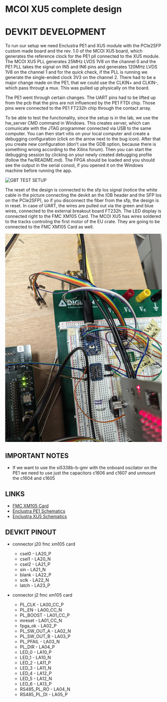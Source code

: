 # MCOI XU5 complete design

# DEVKIT DEVELOPMENT
To run our setup we need Enclustra PE1 and XU5 module with the PCIe2SFP custom
made board and the rev. 1.0 of the MCOI XU5 board, which generates the
reference clock for the PE1 pll connected to the XU5 module.
The MCOI XU5 PLL generates 25MHz LVDS 1V8 on the channel 0 and the PE1 PLL
takes the signal on IN5 and IN6 pins and generates 120MHz LVDS 1V8 on the
channel 1 and for the quick check, if the PLL is running we generate the
single-ended clock 3V3 on the channel 2. 
There had to be a major change made on the PE1, that we could use the CLKIN+
and CLKIN-, which pass througt a mux. This was pulled up physically on the
board. 

The PE1 went through certain changes. The UART pins had to be lifted up from
the pcb that the pins are not influenced by the PE1 FTDI chip. Those pins were
connected to the PE1 FT232h chip through the contact array.

To be able to test the functionality, since the setup is in the lab, we use the
hw_server CMD command in Windows. This creates server, which can comunicate
with the JTAG programmer connected via USB to the same computer. You can then
start vitis on your local computer and create a debugging configuration (click
on the arrow next to the bug icon). After that you create new configuration
(don't use the GDB option, because there is something wrong according to the
Xilinx forum). Then you can start the debugging session by clicking on your
newly created debugging profile (follow the fw/README.md). The FPGA should be
loaded and you should see the output in the serial consol, if you opened it on
the Windows machine before running the app. 

![GBT TEST SETUP](./doc/pictures/devkit_with_mcoi_xu5_pcb/complete_dev_setup_overview_working_motors.jpg)

The reset of the design is connected to the sfp los signal (notice the white
cable in the picture connecting the devkit an the IOB header and the SFP los on
the PCIe2SFP), so if you disconnect the fiber from the sfp, the design is in
reset.
In case of UART, the wires are pulled out via the green and blue wires,
connected to the external breakout board FT232h.
The LED display is connected right to the FMC XM105 Card. The MCOI XU5 has
wires soldered to the tracks controling the first motor of the EU crate. They
are going to be connected to the FMC XM105 Card as well. 

![DEVKIT CONNECTIONS](./doc/pictures/devkit_with_mcoi_xu5_pcb/ft232h_connection.jpg)

## IMPORTANT NOTES
* If we want to use the si5338b-b-gmr with the onboard oscilator on the PE1 we
  need to use just the capacitors c1606 and c1607 and unmount the c1604 and
  c1605

## LINKS
* [FMC XM105 Card](https://www.xilinx.com/products/boards-and-kits/hw-fmc-xm105-g.html) 
* [Enclustra PE1 Schematics](https://download.enclustra.com/public_files/Base_Boards/Mercury+_PE1/Mercury_PE1-R4-6_User_Schematics_V4.pdf)
* [Enclustra XU5 Schematics](https://download.enclustra.com/public_files/SoC_Modules/Mercury_XU5/Mercury_XU5-R1-2_User_Schematics_V18.pdf)

## DEVKIT PINOUT
* connector j20 fmc xm105 card
    * csel0 - LA20_P 
    * csel1 - LA20_N
    * csel2 - LA21_P
    * sin   - LA21_N
    * blank - LA22_P
    * sclk  - LA22_N
    * latch - LA23_P

* connector j2 fmc xm105 card
    * PL_CLK - LA00_CC_P
    * PL_EN - LA00_CC_N
    * PL_BOOST - LA01_CC_P 
    * mreset - LA01_CC_N
    * fpga_ok - LA02_P 
    * PL_SW_OUT_A - LA02_N
    * PL_SW_OUT_B - LA03_P
    * PL_PFAIL - LA03_N
    * PL_DIR - LA04_P
    * LED_0 - LA10_P
    * LED_1 - LA10_N
    * LED_2 - LA11_P
    * LED_3 - LA11_N
    * LED_4 - LA12_P
    * LED_5 - LA12_N
    * LED_6 - LA13_P
    * RS485_PL_RO - LA04_N
    * RS485_PL_DI - LA05_P
